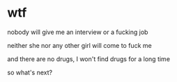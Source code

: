 # wtf

nobody will give me an interview or a fucking job

neither she nor any other girl will come to fuck me

and there are no drugs, I won't find drugs for a long time

so what's next?
